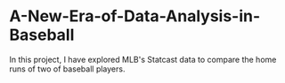 # A-New-Era-of-Data-Analysis-in-Baseball
In this project, I have explored MLB's Statcast data to compare the home runs of two of baseball players.
